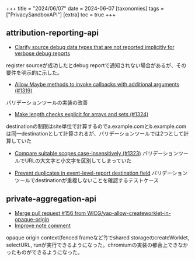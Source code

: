 +++
title = "2024/06/07"
date = 2024-06-07
[taxonomies]
tags = ["PrivacySandboxAPI"]
[extra]
toc = true
+++

## attribution-reporting-api
* [Clarify source debug data types that are not reported implicitly for verbose debug reports](https://github.com/WICG/attribution-reporting-api/commit/8d0c722a346d5fc0154b7ef3f5b94c9ffcf55748)

register sourceが成功したとdebug reportで通知されない場合があるが、その要件を明示的に示した。

* [Allow Maybe methods to invoke callbacks with additional arguments (#1319)](https://github.com/WICG/attribution-reporting-api/commit/f765a4a551e36718c1bb550090f0af5415560129)

バリデーションツールの実装の改善

* [Make length checks explicit for arrays and sets (#1324)](https://github.com/WICG/attribution-reporting-api/commit/fe6ed275361443a34660e7f0fd68a6d1377933ff)

destinationの制限はsite単位で計算するのでa.example.comとb.example.comは同一destinationとして計算されるが、バリデーションツールでは2つとして計算していた

* [Compare suitable scopes case-insensitively (#1323)](https://github.com/WICG/attribution-reporting-api/commit/6cb3873596f911a6df3fd89fe69bfcde394c6a5f)
バリデーションツールでURLの大文字と小文字を区別してしまっていた

* [Prevent duplicates in event-level-report destination field](https://github.com/WICG/attribution-reporting-api/commit/049ad4f5e91062645d9e5cd6fe90e6b4b5a51738)
バリデーションツールでdestinationが重複しないことを確認するテストケース

## private-aggregation-api
* [Merge pull request #156 from WICG/yao-allow-createworklet-in-opaque-origin](https://github.com/WICG/shared-storage/commit/c375c8de73d8a6962ab95c948d22f1a1878b6d39)
* [Improve note comment](https://github.com/WICG/shared-storage/commit/877a19cc0787fbdb1632fea225cbc2e16a8b8bf8)

opaque origin context(fenced frameなど?)でshared storageのcreateWorklet, selectURL, runが実行できるようになった。chromiumの実装の都合上できなかったものができるようになった。
